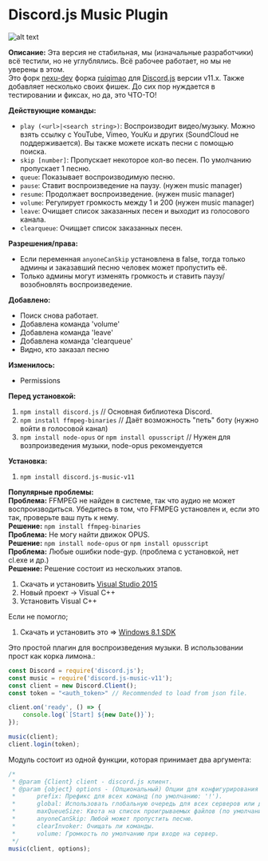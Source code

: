 # Discord.js Music Plugin

![alt text](https://nodei.co/npm/discord.js-music-v11.png?downloads=true&stars=true "discord.js-music-v11 stats")

__Описание:__
Эта версия не стабильная, мы (изначальные разработчики) всё тестили, но не углублялись. Всё рабочее работает, но мы не уверены в этом.  
Это форк [nexu-dev](https://github.com/nexu-dev/discord.js-music) форка [ruiqimao](https://github.com/ruiqimao/discord.js-music) для [Discord.js](https://discord.js.org/) версии v11.x. Также добавляет несколько своих фишек. До сих пор нуждается в тестировании и фиксах, но да, это ЧТО-ТО!

__Действующие команды:__  
* `play (<url>|<search string>)`: Воспроизводит видео/музыку. Можно взять ссылку с YouTube, Vimeo, YouKu и других (SoundCloud не поддерживается). Вы также можете искать песни с помощью поиска.
* `skip [number]`: Пропускает некоторое кол-во песен. По умолчанию пропускает 1 песню.
* `queue`: Показывает воспроизводимую песню.
* `pause`: Ставит воспроизведение на паузу. (нужен music manager)
* `resume`: Продолжает воспроизведение. (нужен music manager)
* `volume`: Регулирует громкость между 1 и 200 (нужен music manager)
* `leave`: Очищает список заказанных песен и выходит из голосового канала.
* `clearqueue`: Очищает список заказанных песен.

__Разрешения/права:__  
* Если переменная `anyoneCanSkip` установлена в false, тогда только админы и заказавший песню человек может пропустить её.
* Только админы могут изменять громкость и ставить паузу/возобновлять воспроизведение.

__Добавлено:__  
* Поиск снова работает.
* Добавлена команда 'volume'
* Добавлена команда 'leave'
* Добавлена команда 'clearqueue'
* Видно, кто заказал песню

__Изменилось:__  
* Permissions

__Перед установкой:__  
1. `npm install discord.js` // Основная библиотека Discord.  
2. `npm install ffmpeg-binaries` // Даёт возможность "петь" боту (нужно войти в голосовой канал)  
3. `npm install node-opus` or `npm install opusscript` // Нужен для возпроизведения музыки, node-opus рекомендуется

__Установка:__  
1. `npm install discord.js-music-v11`

__Популярные проблемы:__  
__Проблема:__ FFMPEG не найден в системе, так что аудио не может воспроизводиться. Убедитесь в том, что FFMPEG установлен и, если это так, проверьте ваш путь к нему.  
__Решение:__ `npm install ffmpeg-binaries`  
__Проблема:__ Не могу найти движок OPUS.  
__Решение:__ `npm install node-opus` or `npm install opusscript`  
__Проблема:__ Любые ошибки node-gyp. (проблема с установкой, нет cl.exe и др.)  
__Решение:__ Решение состоит из нескольких этапов.  
1. Скачать и установить [Visual Studio 2015](https://www.visualstudio.com/downloads/)  
2. Новый проект -> Visual C++  
3. Установить Visual C++  

Если не помогло;  
1. Скачать и установить это => [Windows 8.1 SDK](https://developer.microsoft.com/en-us/windows/downloads/windows-8-1-sdk)

Это простой плагин для воспроизведения музыки. В использовании прост как корка лимона.:  
```javascript
const Discord = require('discord.js');
const music = require('discord.js-music-v11');
const client = new Discord.Client();
const token = "<auth_token>" // Recommended to load from json file.

client.on('ready', () => {
    console.log(`[Start] ${new Date()}`);
});

music(client);
client.login(token);
```

Модуль состоит из одной функции, которая принимает два аргумента:  
```javascript
/*
 * @param {Client} client - discord.js клиент.
 * @param {object} options - (Опциональный) Опции для конфигурирования бота. Принимаемые опции:
 * 		prefix: Префикс для всех команд (по умолчанию: '!').
 * 		global: Использовать глобальную очередь для всех серверов или для каждого свою (по умолчанию: false).
 * 		maxQueueSize: Квота на список проигрываемых файлов (по умолчанию: 20).
 * 		anyoneCanSkip: Любой может пропустить песню.
 * 		clearInvoker: Очищать ли команды.
 * 		volume: Громкость по умолчанию при входе на сервер.
 */
music(client, options);
```
